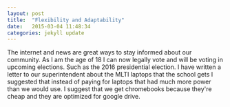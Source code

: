 ```yaml
---
layout: post
title:  "Flexibility and Adaptability"
date:   2015-03-04 11:48:34
categories: jekyll update
---
```


The internet and news are great ways to stay informed about our community. As I am the age of 18 I can now legally vote and will be voting in upcoming elections. Such as the 2016 presidential election. I have written a letter to our superintendent about the MLTI laptops that the school gets I suggested that instead of paying for laptops that had much more power than we would use. I suggest that we get chromebooks because they're cheap and they are optimized for google drive.
